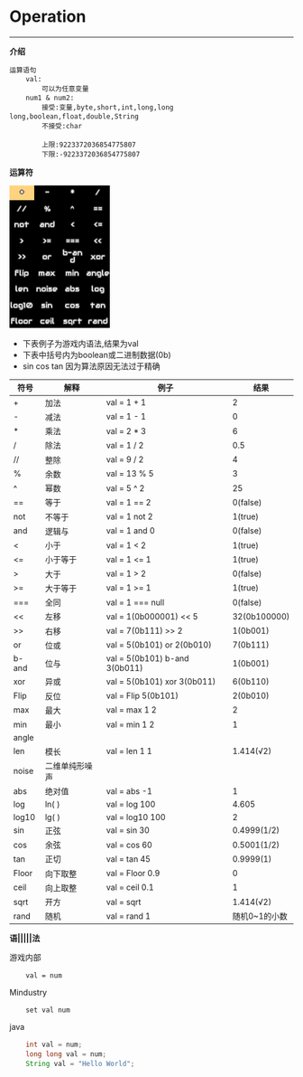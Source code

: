 # Operation

---

**介绍**

    运算语句
        val:
            可以为任意变量
        num1 & num2:
            接受:变量,byte,short,int,long,long long,boolean,float,double,String
            不接受:char

            上限:9223372036854775807
            下限:-9223372036854775807

**运算符**

![alt ""](/guide/img/Operation.png)

- 下表例子为游戏内语法,结果为val
- 下表中括号内为boolean或二进制数据(0b)
- sin cos tan 因为算法原因无法过于精确

|符号|解释|例子|结果|
|-- |-- |-- |-- |
|+  |加法|val = 1 + 1|2|
|-  |减法|val = 1 - 1|0|
|*  |乘法|val = 2 * 3|6|
|/  |除法|val = 1 / 2|0.5|
|// |整除|val = 9 / 2|4|
|%  |余数|val = 13 % 5|3|
|^  |幂数|val = 5 ^ 2|25|
|== |等于|val = 1 == 2|0(false)|
|not|不等于|val = 1 not 2|1(true)|
|and|逻辑与|val  = 1 and 0|0(false)|
|<  |小于|val = 1 < 2|1(true)|
|<= |小于等于|val = 1 <= 1|1(true)|
|>  |大于|val = 1 > 2|0(false)|
|>= |大于等于|val = 1 >= 1|1(true)|
|===|全同|val = 1 === null|0(false)|
|<<|左移|val = 1(0b000001) << 5|32(0b100000)|
|>>|右移|val = 7(0b111) >> 2|1(0b001)|
|or |位或|val = 5(0b101) or 2(0b010)|7(0b111)|
|b-and|位与|val = 5(0b101) b-and 3(0b011)|1(0b001)|
|xor|异或|val = 5(0b101) xor 3(0b011)|6(0b110)|
|Flip|反位|val = Flip 5(0b101)|2(0b010)|
|max|最大|val = max 1 2|2|
|min|最小|val = min 1 2|1|
|angle||||
|len|模长|val = len 1 1|1.414(√2)|
|noise|二维单纯形噪声|||
|abs|绝对值|val = abs -1|1|
|log|ln( )|val = log 100|4.605|
|log10|lg( )|val = log10 100|2|
|sin|正弦|val = sin 30|0.4999(1/2)|
|cos|余弦|val = cos 60|0.5001(1/2)|
|tan|正切|val = tan 45|0.9999(1)|
|Floor|向下取整|val = Floor 0.9|0|
|ceil|向上取整|val = ceil 0.1|1|
|sqrt|开方|val = sqrt|1.414(√2)|
|rand|随机|val = rand 1|随机0~1的小数|

**语|||||法**

游戏内部
```
    val = num
```
Mindustry
```
    set val num
```
java
```java
    int val = num;
    long long val = num;
    String val = "Hello World";
```


